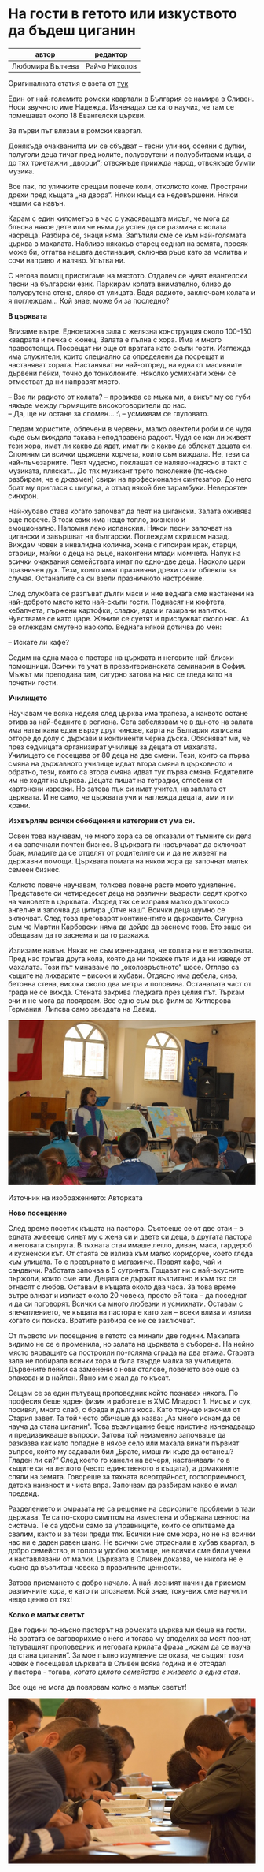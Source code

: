 # На гости в гетото или изкуството да бъдеш циганин

|автор | редактор|
|-|-|
|Любомира Вълчева|Райчо Николов|

Оригиналната статия е взета от [тук](http://shushulko.blog.bg/politika/2013/12/09/na-gosti-v-getoto-ili-izkustvoto-da-bydesh-ciganin-p-p.1216855)

Един от най-големите ромски квартали в България се намира в Сливен. Носи звучното име Надежда. Изненадах се като научих, че там се помещават около 18 Евангелски църкви.

За първи път влизам в ромски квартал.

Донякъде очакванията ми се сбъдват – тесни улички, осеяни с дупки, полуголи деца тичат пред колите, полусрутени и полуобитаеми къщи, а до тях триетажни „дворци“; отвсякъде приижда народ, отвсякъде бумти музика.

Все пак, по уличките срещам повече коли, отколкото коне. Простряни дрехи пред къщата „на двора“. Някои къщи са недовършени. Някои чешми са навън.

Карам с един километър в час с ужасяващата мисъл, че мога да блъсна някое дете или че няма да успея да се размина с колата насреща. Разбира се, знаци няма. Запътили сме се към най-голямата църква в махалата. Наблизо някакъв старец седнал на земята, просяк може би, отгатва нашата дестинация, сключва ръце като за молитва и сочи направо и наляво. Упътва ни.

С негова помощ пристигаме на мястото. Отдалеч се чуват евангелски песни на български език. Паркирам колата внимателно, близо до полусрутена стена, вляво от улицата. Вадя радиото, заключвам колата и я поглеждам... Кой знае, може би за последно? 

**В църквата**

Влизаме вътре. Едноетажна зала с желязна конструкция около 100-150 квадрата и печка с кюнец. Залата е пълна с хора. Има и много правостоящи. Посрещат ни още от вратата като скъпи гости. Изглежда има служители, които специално са определени да посрещат и настаняват хората. Настаняват ни най-отпред, на една от масивните дървени пейки, точно до тонколоните. Няколко усмихнати жени се отместват да ни направят място.

– Взе ли радиото от колата? – провиква се мъжа ми, а викът му се губи някъде между гърмящите високоговорители до нас.  
– Да, ще ни остане за спомен... :\ – усмихвам се глуповато.

Гледам хористите, облечени в червени, малко овехтели роби и се чудя къде съм виждала такава неподправена радост. Чудя се как ли живеят тези хора, имат ли какво да ядат, имат ли с какво да облекат децата си. Спомням си всички църковни хорчета, които съм виждала. Не, тези са най-лъчезарните. Пеят чудесно, поклащат се наляво-надясно в такт с музиката, пляскат... До тях музикант трето поколение (по-късно разбирам, че е джазмен) свири на професионален синтезатор. До него брат му приглася с цигулка, а отзад някой бие тарамбуки. Невероятен синхрон.

Най-хубаво става когато започват да пеят на цигански. Залата оживява още повече. В този език има нещо топло, жизнено и емоционално. Напомня леко испанския. Някои песни започват на цигански и завършват на български. Поглеждам скришом назад. Виждам човек в инвалидна количка, жена с гипсиран крак, старци, старици, майки с деца на ръце, наконтени млади момчета. Напук на всички очаквания семействата имат по едно-две деца. Наоколо цари празничен дух. Тези, които имат празнични дрехи са ги облекли за случая. Останалите са си взели празничното настроение.

След службата се разпъват дълги маси и ние веднага сме настанени на най-доброто място като най-скъпи гости. Поднасят ни кюфтета, кебапчета, пържени картофки, сладки, ядки и газирани напитки. Чувстваме се като царе. Жените се суетят и прислужват около нас. Аз се оглеждам смутено наоколо. Веднага някой дотичва до мен:  

– Искате ли кафе?

Седим на една маса с пастора на църквата и неговите най-близки помощници. Всички те учат в презвитерианската семинария в София. Мъжът ми преподава там, сигурно затова на нас се гледа като на почетни гости.

**Училището**

Научавам че всяка неделя след църква има трапеза, а каквото остане отива за най-бедните в региона. Сега забелязвам че в дъното на залата има натъпкани един върху друг чинове, карта на България изписана отгоре до долу с държави и континенти черна дъска. Обясняват ми, че през седмицата организират училище за децата от махалата. Училището се посещава от 80 деца на две смени. Тези, които са първа смяна на държавното училище идват втора смяна в църковното и обратно, тези, които са втора смяна идват тук първа смяна. Родителите им не ходят на църква. Децата пишат на тетрадки, сглобени от картонени изрезки. Но затова пък си имат учител, на заплата от църквата. И не само, че църквата учи и наглежда децата, ами и ги храни.

**Изхвърлям всички обобщения и категории от ума си.**

Освен това научавам, че много хора са се отказали от тъмните си дела и са започнали почтен бизнес. В църквата ги насърчават да сключват брак, младите да се отделят от родителите си и да не живеят на държавни помощи. Църквата помага на някои хора да започнат малък семеен бизнес.

Колкото повече научавам, толкова повече расте моето удивление. Представете си четиредесет деца на различни възрасти седят кротко на чиновете в църквата. Изсред тях се изправя малко дългокосо ангелче и започва да цитира „Отче наш“. Всички деца шумно се включват. След това преговарят континентите и държавите. Сигурна съм че Мартин Карбовски няма да дойде да заснеме това. Ето защо си обещавам да го заснема и да го разкажа.

Излизаме навън. Някак не съм изненадана, че колата ни е непокътната. Пред нас тръгва друга кола, която да ни покаже пътя и да ни изведе от махалата. Този път минаваме по „околовръстното“ шосе. Отляво са къщите на лихварите – високи и хубави. Отдясно има дебела, сива, бетонна стена, висока около два метра и половина. Останалата част от града не се вижда. Стената закрива гледката през целия път. Търкам очи и не мога да повярвам. Все едно съм във филм за Хитлерова Германия. Липсва само звездата на Давид.

![Дете рецитира „Отче наш“. Всички деца шумно се включват](./img/uchilishcheto2.jpg)

Източник на изображението: Авторката

**Ново посещение**

След време посетих къщата на пастора. Състоеше се от две стаи – в едната живееше синът му с жена си и двете си деца, в другата пастора и неговата съпруга. В тяхната стая имаше легло, диван, маса, гардероб и кухненски кът. От стаята се излиза към малко коридорче, което гледа към улицата. То е превърнато в магазинче. Правят кафе, чай и сандвичи. Работата започва в 5 сутринта. Гощават ни с най-вкусните пържоли, които сме яли. Децата се държат възпитано и към тях се отнасят с любов. Оставам в къщата около два часа. За това време вътре влизат и излизат около 20 човека, просто ей така – да поседнат и да си поговорят. Всички са много любезни и усмихнати. Оставам с впечатлението, че къщата на пастора е като хан – всеки влиза и излиза когато си поиска. Вратите разбира се не се заключват.

От първото ми посещение в гетото са минали две години. Махалата видимо не се е променила, но залата на църквата е съборена. На нейно място вярващите са построили по-голяма сграда на два етажа. Старата зала не побирала всички хора и била твърде малка за училището. Дървените пейки са заменени с нови столове, повечето все още са опаковани в найлон. Явно им е жал да го късат.

Сещам се за един пътуващ проповедник който познавах някога. По професия беше ядрен физик и работеше в ХМС Младост 1\. Нисък и сух, посивял, много слаб, с брада и дълга коса. Като току-що изкочил от Стария завет. Та той често обичаше да казва: „Аз много искам да се науча да стана циганин“. Това възклицание беше наистина изненадващо и предизвикваше въпроси. Затова той неизменно започваше да разказва как като попадне в някое село или махала винаги първият въпрос, който му задавали бил „Брате, имаш ли къде да останеш? Гладен ли си?“ След което го канели на вечеря, настанявали го в къщите си на леглото (често единственото в къщата), а домакините спяли на земята. Говореше за тяхната всеотдайност, гостоприемност, детска наивност и чиста вяра. Започвам да разбирам какво е имал предвид.

Разделението и омразата не са решение на сериозните проблеми в тази държава. Те са по-скоро симптом на изместена и объркана ценностна система. Те са удобни само за управниците, които се опитваме да свалим, както и за тези преди тях. Всички ние сме хора, но не на всички нас ни е даден равен шанс. Не всички сме отраснали в хубав квартал, в добро семейство, в топло и удобно жилище, не всички сме били учени и наставлявани от малки. Църквата в Сливен доказва, че никога не е късно да възпиташ човека в правилните ценности. 

Затова приемането е добро начало. А най-лесният начин да приемем различните хора, е като ги опознаем. Кой знае, току-виж сме научили нещо ценно от тях!

**Колко е малък светът**

Две години по-късно пасторът на ромската църква ми беше на гости. На вратата се заговорихме с него и тогава му споделих за моят познат, пътуващият проповедник и неговата крилата фраза „искам да се науча да стана циганин“. За мое пълно изумление се оказа, че същият този човек е посещавал църквата в Сливен всяка година и е отсядал у пастора - тогава, _когато цялото семейство е живеело в една стая_.   

Все още не мога да повярвам колко е малък светът!

![Семинарията](./img/seminariyata2.jpg)

